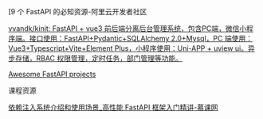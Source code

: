 [9 个 FastAPI 的必知资源-阿里云开发者社区





[](https://developer.aliyun.com/article/1368807)

[vvandk/kinit: FastAPI + vue3 前后端分离后台管理系统，包含PC端，微信小程序端。接口使用：FastAPI+Pydantic+SQLAlchemy 2.0+Mysql，PC 端使用：Vue3+Typescript+Vite+Element Plus，小程序使用：Uni-APP + uview ui。异步存储，RBAC 权限管理，定时任务，部门管理等功能。](https://github.com/vvandk/kinit)





[Awesome FastAPI projects](https://kludex.github.io/awesome-fastapi-projects/)





课程资源

[依赖注入系统介绍和使用场景_高性能 FastAPI 框架入门精讲-慕课网](https://www.imooc.com/video/22997)